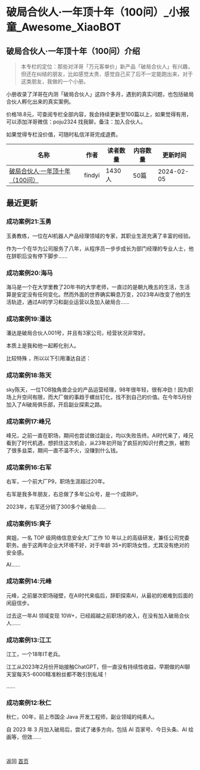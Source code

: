 # 破局合伙人·一年顶十年（100问）_小报童_Awesome_XiaoBOT

## 破局合伙人·一年顶十年（100问）介绍
> 本专栏的定位：那些对洋哥「万元客单价」新产品「破局合伙人」有兴趣，但还在纠结的朋友，比如感觉太贵、感觉自己买了后不一定能跑出来，对于这类朋友，我做的一个小册。    
    
小册收录了洋哥在内测「破局合伙人」这四个多月，遇到的真实问题，也包括破局合伙人孵化出来的真实案例。    
    
价格18.8元，可查阅专栏全部内容，我会持续更新至100篇以上，如果觉得有用，可以添加洋哥微信：poju2324 找我聊，备注：加入合伙人。    
    
如果觉得专栏没价值，可随时私信洋哥完成退费。  
  


|名称|作者|读者数量|内容数量|更新时间|
|---|---|---|---|---|
|[破局合伙人·一年顶十年（100问）](https://xiaobot.net/p/100200?refer=9c3f1c95-a052-465a-9902-f6d75080262a)|findyi|1430人|50篇|2024-02-05|

## 最近更新
### 成功案例21:玉勇

玉勇教练，一位在AI机器人产品经理领域的专家，其职业生涯充满了丰富的经验。

作为一个在华为公司服务了八年，从程序员一步步成长为部门经理的专业人士，他在辞职后没有停下脚步......

### 成功案例20:海马

海马是一个在大学里教了20年书的大学老师，一直过的是朝九晚五的生活，生活算是安定没有任何变化。然而外面的世界确实瞬息万变，2023年AI改变了他的生活轨迹，通过AI的学习和副业运营以及加入破局合......

### 成功案例19:潘达

潘达是破局合伙人001号，并且有3家公司，经营状况非常好。

本质上是我和他一起孵化别人。

比较特殊 ，所以以下引用潘达自述：

### 成功案例18:陈天

sky陈天，一位TOB独角兽企业的产品运营经理，98年很年轻，很有冲劲！因为职场上升空间有限，而大厂做的事趋于螺丝钉化，找不到自己的价值。在今年5月份加入了AI破局俱乐部，开启副业探索之路。

### 成功案例17:峰兄

峰兄，之前一直在职场，期间也尝试做过副业，均以失败告终。AI时代来了，峰兄看到了时代机遇，想抓住这次机会，从23年初开始了疯狂的知识付费之旅，被割了很多韭菜，期间一直不温不火，没赚到什么钱。

### 成功案例16:右军

右军，一个前大厂P9，职场生涯超过20年。

右军是我多年朋友，右总做了多年公众号，是一个成熟IP。

2023年，右军还分销了300多个破局会......

### 成功案例15:爽子

爽姐，一名 TOP 级网络信息安全大厂工作 10 年以上的高级研发，兼任公司党委职务。由于这两年企业大环境不好，对于年龄
35+的职场女性，尤其没有绝对的安全感。

AI......

### 成功案例14:元峰

元峰，之前屡次职场碰壁，在AI时代来临后，辞职探索AI，从最初的艰难到后面的闲庭信步。

过去这一年AI 领域变现 10W+，已经超越之前职场的收入，在没有加入破局合伙人......

### 成功案例13:江工

江工，一个18年IT老兵。

江工从2023年2月份开始接触ChatGPT，但一直没有持续性收益，早期做的AI聊天室每天5-6000精准粉丝都不敢引到私域！

......

### 成功案例12:秋仁

秋仁，00年，前上市国企 Java 开发工程师，副业领域的纯素人。

自 2023 年 3 月加入破局后，尝试了诸多方向，包括 AI 百家号、今日头条、AI 绘画等，但效......


<a href="https://github.com/Reno9527/awesome-xiaobot" style="color: white; text-decoration: none;">awesome-xiaobot</a>

返回 [首页](../README.md)
